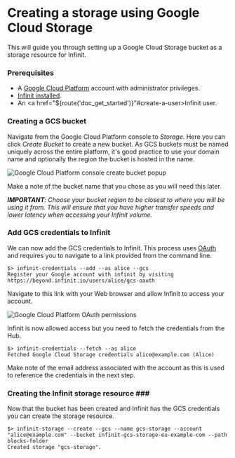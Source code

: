 Creating a storage using Google Cloud Storage
=============================================

This will guide you through setting up a Google Cloud Storage bucket as a storage resource for Infinit.

### Prerequisites ###

- A [Google Cloud Platform](https://cloud.google.com) account with administrator privileges.
- <a href="${route('doc_get_started')}">Infinit installed</a>.
- An <a href="${route('doc_get_started')}"#create-a-user>Infinit user</a>.

### Creating a GCS bucket ###

Navigate from the Google Cloud Platform console to *Storage*. Here you can click *Create Bucket* to create a new bucket. As GCS buckets must be named uniquely across the entire platform, it's good practice to use your domain name and optionally the region the bucket is hosted in the name.

<img src="${url('images/docs/gcs/create-bucket.png')}" alt="Google Cloud Platform console create bucket popup">

Make a note of the bucket name that you chose as you will need this later.

_**IMPORTANT**: Choose your bucket region to be closest to where you will be using it from. This will ensure that you have higher transfer speeds and lower latency when accessing your Infinit volume._

### Add GCS credentials to Infinit ###

We can now add the GCS credentials to Infinit. This process uses [OAuth](https://en.wikipedia.org/wiki/OAuth) and requires you to navigate to a link provided from the command line.

```
$> infinit-credentials --add --as alice --gcs
Register your Google account with infinit by visiting https://beyond.infinit.io/users/alice/gcs-oauth
```

Navigate to this link with your Web browser and allow Infinit to access your account.

<img src="${url('images/docs/gcs/oauth-permissions.png')}" alt="Google Cloud Platform OAuth permissions">

Infinit is now allowed access but you need to fetch the credentials from the Hub.

```
$> infinit-credentials --fetch --as alice
Fetched Google Cloud Storage credentials alice@example.com (Alice)
```

Make note of the email address associated with the account as this is used to reference the credentials in the next step.

### Creating the Infinit storage resource ###

Now that the bucket has been created and Infinit has the GCS credentials you can create the storage resource.

```
$> infinit-storage --create --gcs --name gcs-storage --account "alice@example.com" --bucket infinit-gcs-storage-eu-example-com --path blocks-folder
Created storage "gcs-storage".
```
